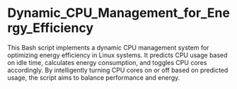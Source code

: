# Dynamic_CPU_Management_for_Energy_Efficiency
This Bash script implements a dynamic CPU management system for optimizing energy efficiency in Linux systems. It predicts CPU usage based on idle time, calculates energy consumption, and toggles CPU cores accordingly. By intelligently turning CPU cores on or off based on predicted usage, the script aims to balance performance and energy.
